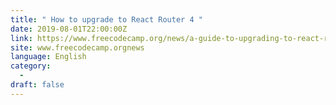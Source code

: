 ```yaml
---
title: " How to upgrade to React Router 4 "
date: 2019-08-01T22:00:00Z
link: https://www.freecodecamp.org/news/a-guide-to-upgrading-to-react-router-4/?utm_medium=RSS&utm_source=news.12bit.vn
site: www.freecodecamp.orgnews
language: English
category:
  -   
draft: false
---
```

